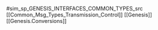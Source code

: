 #sim_sp_GENESIS_INTERFACES_COMMON_TYPES_src
[[Common_Msg_Types_Transmission_Control]]
[[Genesis]]
[[Genesis.Conversions]]

